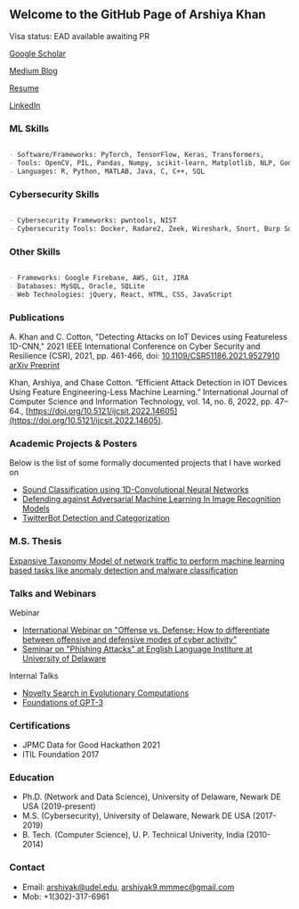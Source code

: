 ## Welcome to the GitHub Page of Arshiya Khan
Visa status: EAD available awaiting PR

[Google Scholar](https://scholar.google.com/citations?user=Jz96BT4AAAAJ)

[Medium Blog](https://arshiyak.medium.com/)

[Resume](https://github.com/CyberSecurIt/CyberSecurIt.github.io/blob/master/Arshiya_khan_resume.pdf)

[LinkedIn](https://www.linkedin.com/in/arshiyak9)



### ML Skills
```markdown

- Software/Frameworks: PyTorch, TensorFlow, Keras, Transformers, 
- Tools: OpenCV, PIL, Pandas, Numpy, scikit-learn, Matplotlib, NLP, Google Colab, Jupyter Notebook
- Languages: R, Python, MATLAB, Java, C, C++, SQL

```

### Cybersecurity Skills
```markdown

- Cybersecurity Frameworks: pwntools, NIST
- Cybersecurity Tools: Docker, Radare2, Zeek, Wireshark, Snort, Burp Suite, Metasploit

```

### Other Skills
```markdown

- Frameworks: Google Firebase, AWS, Git, JIRA
- Databases: MySQL, Oracle, SQLite
- Web Technologies: jQuery, React, HTML, CSS, JavaScript

```


### Publications

A. Khan and C. Cotton, "Detecting Attacks on IoT Devices using Featureless 1D-CNN," 2021 IEEE International Conference on Cyber Security and Resilience (CSR), 2021, pp. 461-466, doi: [10.1109/CSR51186.2021.9527910](https://ieeexplore.ieee.org/document/9527910)<br/>
[arXiv Preprint](https://arxiv.org/abs/2109.03989)

Khan, Arshiya, and Chase Cotton. “Efficient Attack Detection in IOT Devices Using Feature Engineering-Less Machine Learning.” International Journal of Computer Science and Information Technology, vol. 14, no. 6, 2022, pp. 47–64., [https://doi.org/10.5121/ijcsit.2022.14605](https://doi.org/10.5121/ijcsit.2022.14605).


### Academic Projects & Posters
Below is the list of some formally documented projects that I have worked on

- [Sound Classification using 1D-Convolutional Neural Networks](https://github.com/arshiyak9/arshiyak9.github.io/blob/main/Posters/SoundClassification.pdf)
- [Defending against Adversarial Machine Learning In Image Recognition Models](https://github.com/arshiyak9/arshiyak9.github.io/blob/main/Posters/DefenseAgainstMLAttacks.pdf)
- [TwitterBot Detection and Categorization](https://github.com/arshiyak9/arshiyak9.github.io/blob/main/Projects/%23BotAttack.pdf) 


### M.S. Thesis

[Expansive Taxonomy Model of network traffic to perform machine learning based tasks like anomaly detection and malware classification](https://www.proquest.com/docview/2308191862?pq-origsite=gscholar&fromopenview=true)


### Talks and Webinars

Webinar

- [International Webinar on "Offense vs. Defense: How to differentiate between offensive and defensive modes of cyber activity"](https://github.com/arshiyak9/arshiyak9.github.io/blob/main/Talks%20and%20Presentations/offenceVsDefence.pdf)
- [Seminar on "Phishing Attacks" at English Language Institure at University of Delaware](https://github.com/arshiyak9/arshiyak9.github.io/blob/main/Talks%20and%20Presentations/Phishing.pdf)

Internal Talks

- [Novelty Search in Evolutionary Computations](https://github.com/arshiyak9/arshiyak9.github.io/blob/main/Talks%20and%20Presentations/Novelty%20Search%20in%20Evolutionary%20Computations.pdf)
- [Foundations of GPT-3](https://github.com/arshiyak9/arshiyak9.github.io/blob/main/Talks%20and%20Presentations/gpt3.pdf)


### Certifications
- JPMC Data for Good Hackathon 2021
- ITIL Foundation 2017

### Education
- Ph.D. (Network and Data Science), University of Delaware, Newark DE USA (2019-present)
- M.S. (Cybersecurity), University of Delaware, Newark DE USA (2017-2019)
- B. Tech. (Computer Science), U. P. Technical Univerity, India (2010-2014)

### Contact
- Email: arshiyak@udel.edu, arshiyak9.mmmec@gmail.com
- Mob: +1(302)-317-6961
